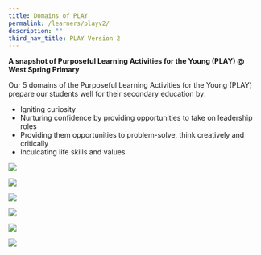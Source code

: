 ```yaml
---
title: Domains of PLAY
permalink: /learners/playv2/
description: ""
third_nav_title: PLAY Version 2
---
```

**A snapshot of Purposeful Learning Activities for the Young (PLAY) @ West Spring Primary**

Our 5 domains of the Purposeful Learning Activities for the Young (PLAY) prepare our students well for their secondary education by:

*   Igniting curiosity
*   Nurturing confidence by providing opportunities to take on leadership roles
*   Providing them opportunities to problem-solve, think creatively and critically
*   Inculcating life skills and values


![](/images/COGNITIVE-PLAY-723x1024.jpg)

![](/images/DRAMATIC-PLAY-723x1024.jpg)

![](/images/ICT2-723x1024.jpg)

![](/images/Object-PLAY-723x1024.jpg)

![](/images/PHYSICAL-PLAY-723x1024.jpg)

![](/images/CCE-723x1024.jpg)